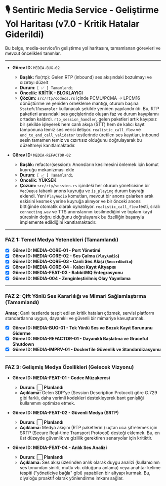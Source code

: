 # 🎙️ Sentiric Media Service - Geliştirme Yol Haritası (v7.0 - Kritik Hatalar Giderildi)

Bu belge, media-service'in geliştirme yol haritasını, tamamlanan görevleri ve mevcut öncelikleri tanımlar.

---

*   **Görev ID:** `MEDIA-BUG-02`
    *   **Başlık:** fix(rtp): Gelen RTP (inbound) ses akışındaki bozulmayı ve cızırtıyı düzelt
    *   **Durum:** `[ ✅ ] Tamamlandı`
    *   **Öncelik:** **KRİTİK - BLOKLAYICI**
    *   **Çözüm:** `src/rtp/codecs.rs` içinde PCMU/PCMA -> LPCM16 dönüştürme ve yeniden örnekleme mantığı, oturum başına `StatefulResampler` kullanacak şekilde yeniden yapılandırıldı. Bu, RTP paketleri arasındaki ses geçişlerinde oluşan faz ve durum kayıplarını ortadan kaldırdı. `rtp_session_handler`, gelen paketleri artık kayıpsız bir şekilde işleyerek hem canlı akışa (STT) hem de kalıcı kayıt tamponuna temiz ses verisi iletiyor. `realistic_call_flow` ve `end_to_end_call_validator` testlerinde üretilen ses kayıtları, inbound sesin tamamen temiz ve cızırtısız olduğunu doğrulayarak bu düzeltmeyi kanıtlamaktadır.

*   **Görev ID:** `MEDIA-REFACTOR-02`
    *   **Başlık:** refactor(session): Anonsların kesilmesini önlemek için komut kuyruğu mekanizması ekle
    *   **Durum:** `[ ✅ ] Tamamlandı`
    *   **Öncelik:** **YÜKSEK**
    *   **Çözüm:** `src/rtp/session.rs` içindeki her oturum yöneticisine bir `VecDeque` tabanlı anons kuyruğu ve `is_playing` durum bayrağı eklendi. Yeni `PlayAudio` komutları, mevcut bir anons çalarken artık eskisini kesmek yerine kuyruğa alınıyor ve bir önceki anons bittiğinde otomatik olarak oynatılıyor. `realistic_call_flow` testi, sıralı `connecting.wav` ve TTS anonslarının kesilmediğini ve toplam kayıt süresinin doğru olduğunu doğrulayarak bu özelliğin başarıyla implemente edildiğini kanıtlamaktadır.

---

### **FAZ 1: Temel Medya Yetenekleri (Tamamlandı)**

-   [x] **Görev ID: MEDIA-CORE-01 - Port Yönetimi**
-   [x] **Görev ID: MEDIA-CORE-02 - Ses Çalma (`PlayAudio`)**
-   [x] **Görev ID: MEDIA-CORE-03 - Canlı Ses Akışı (`RecordAudio`)**
-   [x] **Görev ID: MEDIA-CORE-04 - Kalıcı Kayıt Altyapısı**
-   [x] **Görev ID: MEDIA-FEAT-03 - RabbitMQ Entegrasyonu**
-   [x] **Görev ID: MEDIA-004 - Zenginleştirilmiş Olay Yayınlama**

---

### **FAZ 2: Çift Yönlü Ses Kararlılığı ve Mimari Sağlamlaştırma (Tamamlandı)**

**Amaç:** Canlı testlerde tespit edilen kritik hataları çözmek, servisi platform standartlarına uygun, dayanıklı ve güvenli bir mimariye kavuşturmak.

-   [x] **Görev ID: MEDIA-BUG-01 - Tek Yönlü Ses ve Bozuk Kayıt Sorununu Giderme**
-   [x] **Görev ID: MEDIA-REFACTOR-01 - Dayanıklı Başlatma ve Graceful Shutdown**
-   [x] **Görev ID: MEDIA-IMPRV-01 - Dockerfile Güvenlik ve Standardizasyonu**

---

### **FAZ 3: Gelişmiş Medya Özellikleri (Gelecek Vizyonu)**

-   **Görev ID: MEDIA-FEAT-01 - Codec Müzakeresi**
    -   **Durum:** ⬜ **Planlandı**
    -   **Açıklama:** Gelen SDP'ye (Session Description Protocol) göre G.729 gibi farklı, daha verimli kodekleri destekleyerek bant genişliği kullanımını optimize etmek.

-   **Görev ID: MEDIA-FEAT-02 - Güvenli Medya (SRTP)**
    -   **Durum:** ⬜ **Planlandı**
    -   **Açıklama:** Medya akışını (RTP paketlerini) uçtan uca şifrelemek için SRTP (Secure Real-time Transport Protocol) desteği eklemek. Bu, en üst düzeyde güvenlik ve gizlilik gerektiren senaryolar için kritiktir.

-   **Görev ID: MEDIA-FEAT-04 - Anlık Ses Analizi**
    -   **Durum:** ⬜ **Planlandı**
    -   **Açıklama:** Ses akışı üzerinden anlık olarak duygu analizi (kullanıcının ses tonundan sinirli, mutlu vb. olduğunu anlama) veya anahtar kelime tespiti ("yöneticiye bağla" gibi) yapabilen bir altyapı kurmak. Bu, diyaloğu proaktif olarak yönlendirme imkanı sağlar.
